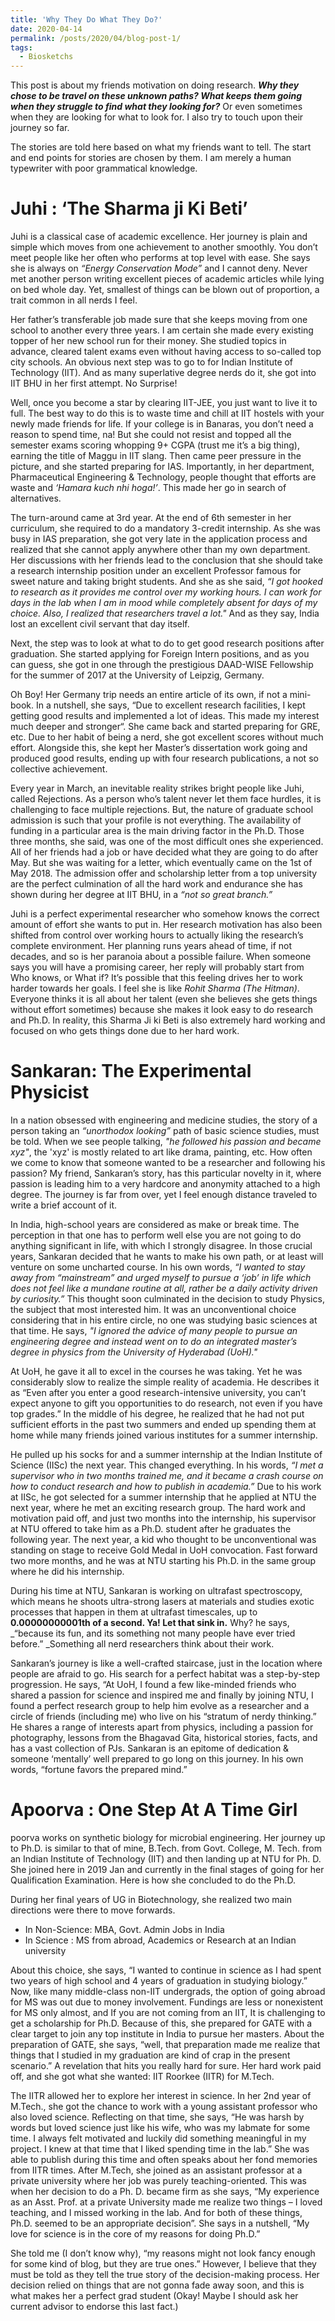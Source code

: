 ```yaml
---
title: 'Why They Do What They Do?'
date: 2020-04-14
permalink: /posts/2020/04/blog-post-1/
tags:
  - Biosketchs
---
```


This post is about my friends motivation on doing research. **_Why they chose to be travel on these unknown paths? What keeps them going when they struggle to find what they looking for?_** Or even sometimes when they are looking for what to look for. I also try to touch upon their journey so far.

The stories are told here based on what my friends want to tell. The start and end points for stories are chosen by them. I am merely a human typewriter with poor grammatical knowledge.

Juhi : ‘The Sharma ji Ki Beti’
======

Juhi is a classical case of academic excellence. Her journey is plain and simple which moves from one achievement to another smoothly. You don’t meet people like her often who performs at top level with ease. She says she is always on _“Energy Conservation Mode”_ and I cannot deny. Never met another person writing excellent pieces of academic articles while lying on bed whole day. Yet, smallest of things can be blown out of proportion, a trait common in all nerds I feel.

Her father’s transferable job made sure that she keeps moving from one school to another every three years. I am certain she made every existing topper of her new school run for their money. She studied topics in advance, cleared talent exams even without having access to so-called top city schools. An obvious next step was to go to for Indian Institute of Technology (IIT). And as many superlative degree nerds do it, she got into IIT BHU in her first attempt. No Surprise!

Well, once you become a star by clearing IIT-JEE, you just want to live it to full. The best way to do this is to waste time and chill at IIT hostels with your newly made friends for life. If your college is in Banaras, you don’t need a reason to spend time, na! But she could not resist and topped all the semester exams scoring whopping 9+ CGPA (trust me it’s a big thing), earning the title of Maggu in IIT slang. Then came peer pressure in the picture, and she started preparing for IAS. Importantly, in her department, Pharmaceutical Engineering & Technology, people thought that efforts are waste and _‘Hamara kuch nhi hoga!’_. This made her go in search of alternatives. 

The turn-around came at 3rd year. At the end of 6th semester in her curriculum, she required to do a  mandatory 3-credit internship. As she was busy in IAS preparation, she got very late in the application process and realized that she cannot apply anywhere other than my own department. Her discussions with her friends lead to the conclusion that she should take a research internship position under an excellent Professor famous for sweet nature and taking bright students. And she as she said, _“I got hooked to research as it provides me control over my working hours. I can work for days in the lab when I am in mood while completely absent for days of my choice. Also, I realized that researchers travel a lot."_ And as they say, India lost an excellent civil servant that day itself.

Next, the step was to look at what to do to get good research positions after graduation. She started applying for Foreign Intern positions, and as you can guess, she got in one through the prestigious DAAD-WISE Fellowship for the summer of 2017 at the University of Leipzig, Germany. 

Oh Boy! Her Germany trip needs an entire article of its own, if not a mini-book. In a nutshell, she says, “Due to excellent research facilities, I kept getting good results and implemented a lot of ideas. This made my interest much deeper and stronger“. She came back and started preparing for GRE, etc. Due to her habit of being a nerd, she got excellent scores without much effort. Alongside this, she kept her Master’s dissertation work going and produced good results, ending up with four research publications, a not so collective achievement. 

Every year in March, an inevitable reality strikes bright people like Juhi, called Rejections. As a person who’s talent never let them face hurdles, it is challenging to face multiple rejections. But, the nature of graduate school admission is such that your profile is not everything. The availability of funding in a particular area is the main driving factor in the Ph.D. Those three months, she said, was one of the most difficult ones she experienced. All of her friends had a job or have decided what they are going to do after May. But she was waiting for a letter, which eventually came on the 1st of May 2018. The admission offer and scholarship letter from a top university are the perfect culmination of all the hard work and endurance she has shown during her degree at IIT BHU, in a _“not so great branch.”_

Juhi is a perfect experimental researcher who somehow knows the correct amount of effort she wants to put in. Her research motivation has also been shifted from control over working hours to actually liking the research’s complete environment. Her planning runs years ahead of time, if not decades, and so is her paranoia about a possible failure. When someone says you will have a promising career, her reply will probably start from Who knows, or What if? It’s possible that this feeling drives her to work harder towards her goals. I feel she is like _Rohit Sharma (The Hitman)_. Everyone thinks it is all about her talent (even she believes she gets things without effort sometimes) because she makes it look easy to do research and Ph.D. In reality, this Sharma Ji ki Beti is also extremely hard working and focused on who gets things done due to her hard work.

Sankaran: The Experimental Physicist
======

In a nation obsessed with engineering and medicine studies, the story of a person taking an _“unorthodox looking”_ path of basic science studies, must be told. When we see people talking, _"he followed his passion and became xyz"_, the 'xyz' is mostly related to art like drama, painting, etc. How often we come to know that someone wanted to be a researcher and following his passion? My friend, Sankaran’s story, has this particular novelty in it, where passion is leading him to a very hardcore and anonymity attached to a high degree. The journey is far from over, yet I feel enough distance traveled to write a brief account of it.

In India, high-school years are considered as make or break time. The perception in that one has to perform well else you are not going to do anything significant in life, with which I strongly disagree. In those crucial years, Sankaran decided that he wants to make his own path, or at least will venture on some uncharted course. In his own words, _“I wanted to stay away from “mainstream” and urged myself to pursue a ‘job’ in life which does not feel like a mundane routine at all, rather be a daily activity driven by curiosity.”_ This thought soon culminated in the decision to study Physics, the subject that most interested him. It was an unconventional choice considering that in his entire circle, no one was studying basic sciences at that time. He says, _"I ignored the advice of many people to pursue an engineering degree and instead went on to do an integrated master’s degree in physics from the University of Hyderabad (UoH)."_

At UoH, he gave it all to excel in the courses he was taking. Yet he was considerably slow to realize the simple reality of academia. He describes it as “Even after you enter a good research-intensive university, you can’t expect anyone to gift you opportunities to do research, not even if you have top grades.” In the middle of his degree, he realized that he had not put sufficient efforts in the past two summers and ended up spending them at home while many friends joined various institutes for a summer internship.

He pulled up his socks for and a summer internship at the Indian Institute of Science (IISc) the next year. This changed everything. In his words, _“I met a supervisor who in two months trained me, and it became a crash course on how to conduct research and how to publish in academia.”_ Due to his work at IISc, he got selected for a summer internship that he applied at NTU the next year, where he met an exciting research group. The hard work and motivation paid off, and just two months into the internship, his supervisor at NTU offered to take him as a Ph.D. student after he graduates the following year. The next year, a kid who thought to be unconventional was standing on stage to receive Gold Medal in UoH convocation. Fast forward two more months, and he was at NTU starting his Ph.D. in the same group where he did his internship.

During his time at NTU, Sankaran is working on ultrafast spectroscopy, which means he shoots ultra-strong lasers at materials and studies exotic processes that happen in them at ultrafast timescales, up to **0.00000000001th of a second. Ya! Let that sink in.** Why? he says, _“because its fun, and its something not many people have ever tried before.” _Something all nerd researchers think about their work.

Sankaran’s journey is like a well-crafted staircase, just in the location where people are afraid to go. His search for a perfect habitat was a step-by-step progression. He says, “At UoH, I found a few like-minded friends who shared a passion for science and inspired me and finally by joining NTU, I found a perfect research group to help him evolve as a researcher and a circle of friends (including me) who live on his “stratum of nerdy thinking.” He shares a range of interests apart from physics, including a passion for photography, lessons from the Bhagavad Gita, historical stories, facts, and has a vast collection of PJs. Sankaran is an epitome of dedication & someone  ‘mentally’ well  prepared to go long on this journey. In his own words, “fortune favors the prepared mind.”

Apoorva : One Step At A Time Girl
=====
poorva works on synthetic biology for microbial engineering. Her journey up to Ph.D. is similar to that of mine, B.Tech. from Govt. College, M. Tech. from an Indian Institute of Technology (IIT) and then landing up at NTU for Ph. D. She joined here in 2019 Jan and currently in the final stages of going for her Qualification Examination. Here is how she concluded to do the Ph.D.

During her final years of UG in Biotechnology, she realized two main directions were there to move forwards.

* In Non-Science: MBA, Govt. Admin Jobs in India
* In Science : MS from abroad, Academics or Research at an Indian university

About this choice, she says, “I wanted to continue in science as I had spent two years of high school and 4 years of graduation in studying biology.” Now, like many middle-class non-IIT undergrads, the option of going abroad for MS was out due to money involvement. Fundings are less or nonexistent for MS only almost, and If you are not coming from an IIT, It is challenging to get a scholarship for Ph.D. Because of this, she prepared for GATE with a clear target to join any top institute in India to pursue her masters. About the preparation of GATE, she says, “well, that preparation made me realize that things that I studied in my graduation are kind of crap in the present scenario.” A revelation that hits you really hard for sure. Her hard work paid off, and she got what she wanted: IIT Roorkee (IITR) for M.Tech.

The IITR allowed her to explore her interest in science. In her 2nd year of M.Tech., she got the chance to work with a young assistant professor who also loved science. Reflecting on that time, she says, “He was harsh by words but loved science just like his wife, who was my labmate for some time. I always felt motivated and luckily did something meaningful in my project. I knew at that time that I liked spending time in the lab.” She was able to publish during this time and often speaks about her fond memories from IITR times. After M.Tech, she joined as an assistant professor at a private university where her job was purely teaching-oriented. This was when her decision to do a Ph. D. became firm as she says, “My experience as an Asst. Prof. at a private University made me realize two things – I loved teaching, and I missed working in the lab. And for both of these things, Ph.D. seemed to be an appropriate decision”.  She says in a nutshell, “My love for science is in the core of my reasons for doing Ph.D.”

She told me (I don’t know why), “my reasons might not look fancy enough for some kind of blog, but they are true ones.” However, I believe that they must be told as they tell the true story of the decision-making process. Her decision relied on things that are not gonna fade away soon, and this is what makes her a perfect grad student (Okay! Maybe I should ask her current advisor to endorse this last fact.) 



